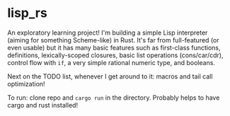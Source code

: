 # lisp_rs

An exploratory learning project! I'm building a simple Lisp interpreter (aiming for something Scheme-like) in Rust. It's far from full-featured (or even usable) but it has many basic features such as first-class functions, definitions, lexically-scoped closures, basic list operations (cons/car/cdr), control flow with `if`, a very simple rational numeric type, and booleans.

Next on the TODO list, whenever I get around to it: macros and tail call optimization!

To run: clone repo and `cargo run` in the directory. Probably helps to have cargo and rust installed!
